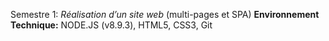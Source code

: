Semestre 1: _Réalisation d’un site web_ (multi-pages et SPA)
    **Environnement Technique:** NODE.JS (v8.9.3), HTML5, CSS3, Git
